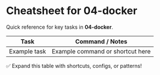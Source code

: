 # Cheatsheet for 04-docker

Quick reference for key tasks in **04-docker**.

| Task            | Command / Notes                         |
|-----------------|----------------------------------------|
| Example task    | Example command or shortcut here        |

✅ Expand this table with shortcuts, configs, or patterns!

